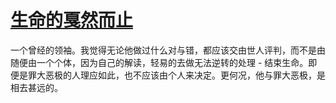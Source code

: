 # [生命的戛然而止](https://github.com/gnimg/gitblog/issues/18)

一个曾经的领袖。我觉得无论他做过什么对与错，都应该交由世人评判，而不是由随便由一个个体，因为自己的解读，轻易的去做无法逆转的处理 - 结束生命。即便是罪大恶极的人理应如此，也不应该由个人来决定。更何况，他与罪大恶极，是相去甚远的。